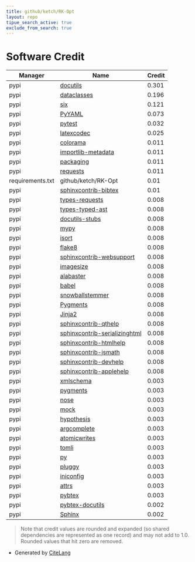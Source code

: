 ```yaml
---
title: github/ketch/RK-Opt
layout: repo
tipue_search_active: true
exclude_from_search: true
---
```

# Software Credit

|Manager|Name|Credit|
|-------|----|------|
|pypi|[docutils](http://docutils.sourceforge.net/)|0.301|
|pypi|[dataclasses](https://github.com/ericvsmith/dataclasses)|0.196|
|pypi|[six](https://github.com/benjaminp/six)|0.121|
|pypi|[PyYAML](https://pyyaml.org/)|0.073|
|pypi|[pytest](https://docs.pytest.org/en/latest/)|0.032|
|pypi|[latexcodec](https://github.com/mcmtroffaes/latexcodec)|0.025|
|pypi|[colorama](https://pypi.org/project/colorama)|0.011|
|pypi|[importlib-metadata](https://pypi.org/project/importlib-metadata)|0.011|
|pypi|[packaging](https://pypi.org/project/packaging)|0.011|
|pypi|[requests](https://pypi.org/project/requests)|0.011|
|requirements.txt|github/ketch/RK-Opt|0.01|
|pypi|[sphinxcontrib-bibtex](https://github.com/mcmtroffaes/sphinxcontrib-bibtex)|0.01|
|pypi|[types-requests](https://pypi.org/project/types-requests)|0.008|
|pypi|[types-typed-ast](https://pypi.org/project/types-typed-ast)|0.008|
|pypi|[docutils-stubs](https://pypi.org/project/docutils-stubs)|0.008|
|pypi|[mypy](https://pypi.org/project/mypy)|0.008|
|pypi|[isort](https://pypi.org/project/isort)|0.008|
|pypi|[flake8](https://pypi.org/project/flake8)|0.008|
|pypi|[sphinxcontrib-websupport](https://pypi.org/project/sphinxcontrib-websupport)|0.008|
|pypi|[imagesize](https://pypi.org/project/imagesize)|0.008|
|pypi|[alabaster](https://pypi.org/project/alabaster)|0.008|
|pypi|[babel](https://pypi.org/project/babel)|0.008|
|pypi|[snowballstemmer](https://pypi.org/project/snowballstemmer)|0.008|
|pypi|[Pygments](https://pypi.org/project/Pygments)|0.008|
|pypi|[Jinja2](https://pypi.org/project/Jinja2)|0.008|
|pypi|[sphinxcontrib-qthelp](https://pypi.org/project/sphinxcontrib-qthelp)|0.008|
|pypi|[sphinxcontrib-serializinghtml](https://pypi.org/project/sphinxcontrib-serializinghtml)|0.008|
|pypi|[sphinxcontrib-htmlhelp](https://pypi.org/project/sphinxcontrib-htmlhelp)|0.008|
|pypi|[sphinxcontrib-jsmath](https://pypi.org/project/sphinxcontrib-jsmath)|0.008|
|pypi|[sphinxcontrib-devhelp](https://pypi.org/project/sphinxcontrib-devhelp)|0.008|
|pypi|[sphinxcontrib-applehelp](https://pypi.org/project/sphinxcontrib-applehelp)|0.008|
|pypi|[xmlschema](https://pypi.org/project/xmlschema)|0.003|
|pypi|[pygments](https://pypi.org/project/pygments)|0.003|
|pypi|[nose](https://pypi.org/project/nose)|0.003|
|pypi|[mock](https://pypi.org/project/mock)|0.003|
|pypi|[hypothesis](https://pypi.org/project/hypothesis)|0.003|
|pypi|[argcomplete](https://pypi.org/project/argcomplete)|0.003|
|pypi|[atomicwrites](https://pypi.org/project/atomicwrites)|0.003|
|pypi|[tomli](https://pypi.org/project/tomli)|0.003|
|pypi|[py](https://pypi.org/project/py)|0.003|
|pypi|[pluggy](https://pypi.org/project/pluggy)|0.003|
|pypi|[iniconfig](https://pypi.org/project/iniconfig)|0.003|
|pypi|[attrs](https://pypi.org/project/attrs)|0.003|
|pypi|[pybtex](https://pybtex.org/)|0.003|
|pypi|[pybtex-docutils](https://github.com/mcmtroffaes/pybtex-docutils)|0.002|
|pypi|[Sphinx](https://www.sphinx-doc.org/)|0.002|


> Note that credit values are rounded and expanded (so shared dependencies are represented as one record) and may not add to 1.0. Rounded values that hit zero are removed.


- Generated by [CiteLang](https://github.com/vsoch/citelang)
